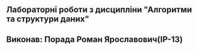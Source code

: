 ## Лабораторні роботи з дисципліни "Алгоритми та структури даних"

## Виконав: Порада Роман Ярославович(ІР-13)